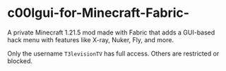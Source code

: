 # c00lgui-for-Minecraft-Fabric-
A private Minecraft 1.21.5 mod made with Fabric that adds a GUI-based hack menu with features like X-ray, Nuker, Fly, and more.

Only the username `T3levisionTV` has full access. Others are restricted or blocked.
